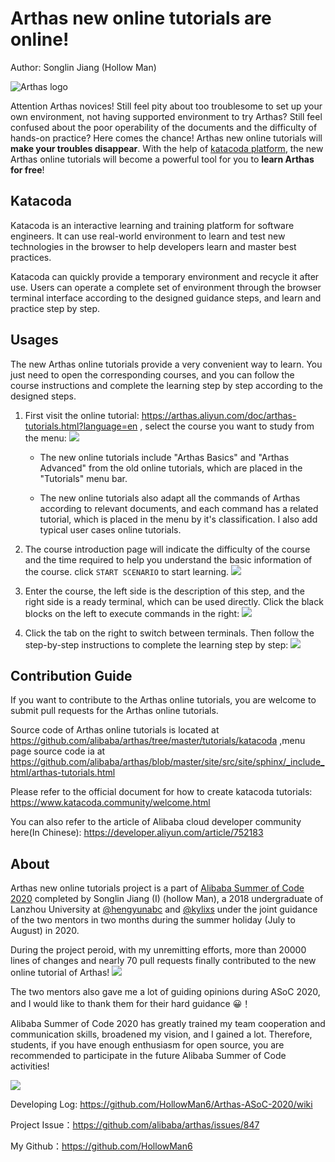 # Arthas new online tutorials are online!

Author: Songlin Jiang (Hollow Man)

![Arthas logo](https://arthas.aliyun.com/doc/_images/arthas.png)

Attention Arthas novices! Still feel pity about too troublesome to set up your own environment, not having supported environment to try Arthas? Still feel confused about the poor operability of the documents and the difficulty of hands-on practice? Here comes the chance! Arthas new online tutorials will **make your troubles disappear**. With the help of [katacoda platform](https://www.katacoda.com/), the new Arthas online tutorials will become a powerful tool for you to **learn Arthas for free**!

## Katacoda

Katacoda is an interactive learning and training platform for software engineers. It can use real-world environment to learn and test new technologies in the browser to help developers learn and master best practices.

Katacoda can quickly provide a temporary environment and recycle it after use. Users can operate a complete set of environment through the browser terminal interface according to the designed guidance steps, and learn and practice step by step.

## Usages

The new Arthas online tutorials provide a very convenient way to learn. You just need to open the corresponding courses, and you can follow the course instructions and complete the learning step by step according to the designed steps.

1. First visit the online tutorial: https://arthas.aliyun.com/doc/arthas-tutorials.html?language=en , select the course you want to study from the menu:
![](https://user-images.githubusercontent.com/43995067/90310125-2a9bf480-df21-11ea-819d-2713f22f4145.png)

   * The new online tutorials include "Arthas Basics" and "Arthas Advanced" from the old online tutorials, which are placed in the "Tutorials" menu bar.

   * The new online tutorials also adapt all the commands of Arthas according to relevant documents, and each command has a related tutorial, which is placed in the menu by it's classification. I also add typical user cases online tutorials.

2. The course introduction page will indicate the difficulty of the course and the time required to help you understand the basic information of the course. click `START SCENARIO` to start learning.
![](https://user-images.githubusercontent.com/43995067/90310168-9ed69800-df21-11ea-93cf-a01b4a41c66b.png)

3. Enter the course, the left side is the description of this step, and the right side is a ready terminal, which can be used directly. Click the black blocks on the left to execute commands in the right:
![](https://user-images.githubusercontent.com/43995067/90310223-3d62f900-df22-11ea-936c-deb950e61f9e.png)

4. Click the tab on the right to switch between terminals. Then follow the step-by-step instructions to complete the learning step by step:
![](https://user-images.githubusercontent.com/43995067/90310282-b8c4aa80-df22-11ea-8052-3799277b748e.png)

## Contribution Guide

If you want to contribute to the Arthas online tutorials, you are welcome to submit pull requests for the Arthas online tutorials.

Source code of Arthas online tutorials is located at https://github.com/alibaba/arthas/tree/master/tutorials/katacoda ,menu page source code ia at https://github.com/alibaba/arthas/blob/master/site/src/site/sphinx/_include_html/arthas-tutorials.html

Please refer to the official document for how to create katacoda tutorials: https://www.katacoda.community/welcome.html

You can also refer to the article of Alibaba cloud developer community here(In Chinese): https://developer.aliyun.com/article/752183

## About

Arthas new online tutorials project is a part of [Alibaba Summer of Code 2020](https://www.alibabacloud.com/campaign/summerofcode2020) completed by Songlin Jiang (I) (hollow Man), a 2018 undergraduate of Lanzhou University at [@hengyunabc](https://github.com/hengyunabc) and [@kylixs](https://github.com/kylixs) under the joint guidance of the two mentors in two months during the summer holiday (July to August) in 2020.

During the project peroid, with my unremitting efforts, more than 20000 lines of changes and nearly 70 pull requests finally contributed to the new online tutorial of Arthas!
![](https://images.gitee.com/uploads/images/2020/0815/174403_7830ea67_7637131.png)

The two mentors also gave me a lot of guiding opinions during ASoC 2020, and I would like to thank them for their hard guidance 😀！

Alibaba Summer of Code 2020 has greatly trained my team cooperation and communication skills, broadened my vision, and I gained a lot. Therefore, students, if you have enough enthusiasm for open source, you are recommended to participate in the future Alibaba Summer of Code activities!

![](https://images.gitee.com/uploads/images/2020/0815/174540_ca1be4bc_7637131.png)

Developing Log: https://github.com/HollowMan6/Arthas-ASoC-2020/wiki

Project Issue：https://github.com/alibaba/arthas/issues/847

My Github：https://github.com/HollowMan6
